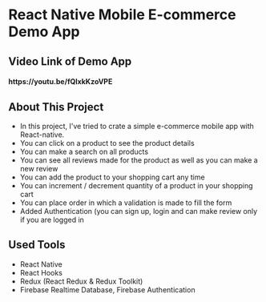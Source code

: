 # React Native Mobile E-commerce Demo App 

## Video Link of Demo App
<h4> https://youtu.be/fQlxkKzoVPE </h4>

## About This Project
 * In this project, I've tried to crate a simple e-commerce mobile app with React-native.
 * You can click on a product to see the product details
 * You can make a search on all products
 * You can see all reviews made for the product as well as you can make a new review
 * You can add the product to your shopping cart any time
 * You can increment / decrement quantity of a product in your shopping cart
 * You can place order in which a validation is made to fill the form
 * Added Authentication (you can sign up, login and can make review only if you are logged in


## Used Tools
 * React Native
 * React Hooks
 * Redux (React Redux & Redux Toolkit)
 * Firebase Realtime Database, Firebase Authentication
